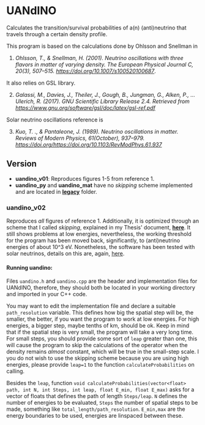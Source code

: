 # UANdINO
Calculates the transition/survival probabilities of a(n) (anti)neutrino that travels through a certain density profile.

This program is based on the calculations done by Ohlsson and Snellman in

1. *Ohlsson, T., & Snellman, H. (2001). Neutrino oscillations with three flavors in matter of varying density. The European Physical Journal C, 20(3), 507–515. https://doi.org/10.1007/s100520100687*.

It also relies on GSL library.

2. *Galassi, M., Davies, J., Theiler, J., Gough, B., Jungman, G., Alken, P., … Ulerich, R. (2017). GNU Scientific Library Release 2.4. Retrieved from https://www.gnu.org/software/gsl/doc/latex/gsl-ref.pdf*

Solar neutrino oscillations reference is

3. *Kuo, T. ., & Pantaleone, J. (1989). Neutrino oscillations in matter. Reviews of Modern Physics, 61(October), 937–979. https://doi.org/https://doi.org/10.1103/RevModPhys.61.937*
## Version

+ **uandino_v01**: Reproduces figures 1-5 from reference 1.
+ **uandino_py** and **uandino_mat** have no *skipping* scheme implemented and are located in [**legacy**](https://github.com/dforero0896/UANdINO/tree/master/legacy) folder.

### uandino_v02
Reproduces *all* figures of reference 1. Additionally, it is optimized through an scheme that I called *skipping*, explained in my Thesis' document, [**here**](https://github.com/dforero0896/Physics_Monograph/blob/master/physics/document/Phys_Thesis_Document.pdf). It still shows problems at low energies, nevertheless, the working threshold for the program has been moved back, significantly, to (anti)neutrino energies of about 10^3 eV. Nonetheless, the software has been tested with solar neutrinos, details on this are, again, [here](https://github.com/dforero0896/Physics_Monograph/blob/master/physics/document/Phys_Thesis_Document.pdf).

#### Running uandino:
Files `uandino.h` and `uandino.cpp` are the header and implementation files for UANdINO, therefore, they should both be located in your working directory and imported in your C++ code.

You may want to edit the implementation file and declare a suitable `path_resolution` variable. This defines how big the spatial step will be, the smaller, the better, if you want the program to work at low energies. For high energies, a bigger step, maybe tenths of km, should be ok. Keep in mind that if the spatial step is very small, the program will take a very long time. For small steps, you should provide some sort of `leap` greater than one, this will cause the program to skip the calculations of the operator when the density remains *almost* constant, which will be true in the small-step scale. I you do not wish to use the skipping scheme because you are using high energies, please provide `leap=1` to the function `calculateProbabilities` on calling.

Besides the `leap`, function ```void calculateProbabilities(vector<float> path, int N, int Steps, int leap, float E_min, float E_max)``` asks for a vector of floats that defines the path of length `Steps/leap`. `N` defines the number of energies to be evaluated, `Steps` the number of spatial steps to be made, something like  `total_length/path_resolution`. `E_min,max` are the energy boundaries to be used, energies are linspaced between these.
